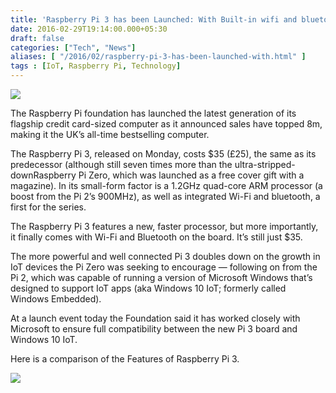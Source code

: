```yaml
---
title: 'Raspberry Pi 3 has been Launched: With Built-in wifi and bluetooth!'
date: 2016-02-29T19:14:00.000+05:30
draft: false
categories: ["Tech", "News"]
aliases: [ "/2016/02/raspberry-pi-3-has-been-launched-with.html" ]
tags : [IoT, Raspberry Pi, Technology]
---
```


  

[![](httpss://2.bp.blogspot.com/-P8RKt4MxNLE/VtRLQBN7DTI/AAAAAAAADKs/gt2T5AgO1Mw/s400/rasp3.jpg)](https://2.bp.blogspot.com/-P8RKt4MxNLE/VtRLQBN7DTI/AAAAAAAADKs/gt2T5AgO1Mw/s1600/rasp3.jpg)

  
The Raspberry Pi foundation has launched the latest generation of its flagship credit card-sized computer as it announced sales have topped 8m, making it the UK’s all-time bestselling computer.  
  
The Raspberry Pi 3, released on Monday, costs $35 (£25), the same as its predecessor (although still seven times more than the ultra-stripped-downRaspberry Pi Zero, which was launched as a free cover gift with a magazine). In its small-form factor is a 1.2GHz quad-core ARM processor (a boost from the Pi 2’s 900MHz), as well as integrated Wi-Fi and bluetooth, a first for the series.  
  
The Raspberry Pi 3 features a new, faster processor, but more importantly, it finally comes with Wi-Fi and Bluetooth on the board. It’s still just $35.  
  
The more powerful and well connected Pi 3 doubles down on the growth in IoT devices the Pi Zero was seeking to encourage — following on from the Pi 2, which was capable of running a version of Microsoft Windows that’s designed to support IoT apps (aka Windows 10 IoT; formerly called Windows Embedded).  
  
At a launch event today the Foundation said it has worked closely with Microsoft to ensure full compatibility between the new Pi 3 board and Windows 10 IoT.  

Here is a comparison of the Features of Raspberry Pi 3.

[![](httpss://4.bp.blogspot.com/-0GxZjQZ90z4/VtRK6kUHc3I/AAAAAAAADKk/O3bQd9TZiUg/s640/raspComparison.jpg)](https://4.bp.blogspot.com/-0GxZjQZ90z4/VtRK6kUHc3I/AAAAAAAADKk/O3bQd9TZiUg/s1600/raspComparison.jpg)